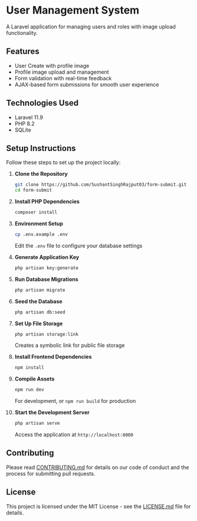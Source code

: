 # User Management System

A Laravel application for managing users and roles with image upload functionality.

## Features

- User Create with profile image
- Profile image upload and management
- Form validation with real-time feedback
- AJAX-based form submissions for smooth user experience

## Technologies Used

- Laravel 11.9
- PHP 8.2
- SQLite

## Setup Instructions

Follow these steps to set up the project locally:

1. **Clone the Repository**
   ```bash
   git clone https://github.com/SushantSinghRajput03/form-submit.git
   cd form-submit
   ```

2. **Install PHP Dependencies**
   ```bash
   composer install
   ```

3. **Environment Setup**
   ```bash
   cp .env.example .env
   ```
   Edit the `.env` file to configure your database settings

4. **Generate Application Key**
   ```bash
   php artisan key:generate
   ```

5. **Run Database Migrations**
   ```bash
   php artisan migrate
   ```

6. **Seed the Database**
   ```bash
   php artisan db:seed
   ```

7. **Set Up File Storage**
   ```bash
   php artisan storage:link
   ```
   Creates a symbolic link for public file storage

8. **Install Frontend Dependencies**
   ```bash
   npm install
   ```

9. **Compile Assets**
   ```bash
   npm run dev
   ```
   For development, or `npm run build` for production

10. **Start the Development Server**
    ```bash
    php artisan serve
    ```
    Access the application at `http://localhost:8000`

## Contributing

Please read [CONTRIBUTING.md](CONTRIBUTING.md) for details on our code of conduct and the process for submitting pull requests.

## License

This project is licensed under the MIT License - see the [LICENSE.md](LICENSE.md) file for details.
